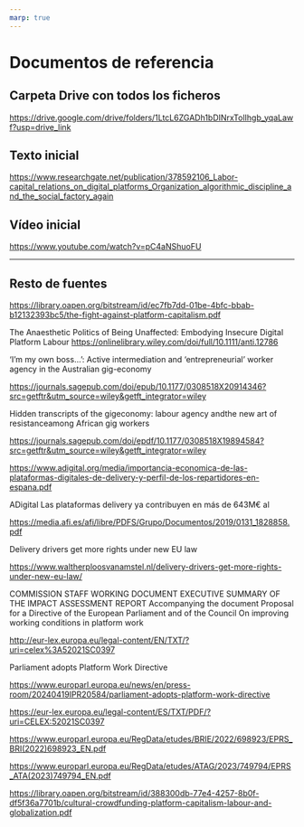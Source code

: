 ```yaml
---
marp: true
---
```


# Documentos de referencia

## Carpeta Drive con todos los ficheros

https://drive.google.com/drive/folders/1LtcL6ZGADh1bDINrxTolIhgb_yqaLawf?usp=drive_link

## Texto inicial

https://www.researchgate.net/publication/378592106_Labor-capital_relations_on_digital_platforms_Organization_algorithmic_discipline_and_the_social_factory_again


## Vídeo inicial

https://www.youtube.com/watch?v=pC4aNShuoFU

---

## Resto de fuentes

https://library.oapen.org/bitstream/id/ec7fb7dd-01be-4bfc-bbab-b12132393bc5/the-fight-against-platform-capitalism.pdf

The Anaesthetic Politics of Being Unaffected: Embodying Insecure Digital Platform Labour
https://onlinelibrary.wiley.com/doi/full/10.1111/anti.12786

‘I’m my own boss…’: Active intermediation and ‘entrepreneurial’ worker agency in the Australian gig-economy

https://journals.sagepub.com/doi/epub/10.1177/0308518X20914346?src=getftr&utm_source=wiley&getft_integrator=wiley

Hidden transcripts of the gigeconomy: labour agency andthe new art of resistanceamong African gig workers

https://journals.sagepub.com/doi/epdf/10.1177/0308518X19894584?src=getftr&utm_source=wiley&getft_integrator=wiley

https://www.adigital.org/media/importancia-economica-de-las-plataformas-digitales-de-delivery-y-perfil-de-los-repartidores-en-espana.pdf

ADigital Las plataformas delivery ya contribuyen en más de 643M€ al

https://media.afi.es/afi/libre/PDFS/Grupo/Documentos/2019/0131_1828858.pdf

Delivery drivers get more rights under new EU law

https://www.waltherploosvanamstel.nl/delivery-drivers-get-more-rights-under-new-eu-law/

COMMISSION STAFF WORKING DOCUMENT EXECUTIVE SUMMARY OF THE IMPACT ASSESSMENT REPORT Accompanying the document Proposal for a Directive of the European Parliament and of the Council On improving working conditions in platform work

http://eur-lex.europa.eu/legal-content/EN/TXT/?uri=celex%3A52021SC0397

Parliament adopts Platform Work Directive

https://www.europarl.europa.eu/news/en/press-room/20240419IPR20584/parliament-adopts-platform-work-directive

https://eur-lex.europa.eu/legal-content/ES/TXT/PDF/?uri=CELEX:52021SC0397

https://www.europarl.europa.eu/RegData/etudes/BRIE/2022/698923/EPRS_BRI(2022)698923_EN.pdf

https://www.europarl.europa.eu/RegData/etudes/ATAG/2023/749794/EPRS_ATA(2023)749794_EN.pdf

https://library.oapen.org/bitstream/id/388300db-77e4-4257-8b0f-df5f36a7701b/cultural-crowdfunding-platform-capitalism-labour-and-globalization.pdf


